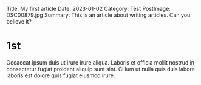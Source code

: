 Title: My first article
Date: 2023-01-02
Category: Test
PostImage: DSC00879.jpg
Summary: This is an article about writing articles. Can you believe it?

# 1st
Occaecat ipsum duis ut irure irure aliqua. Laboris et officia mollit nostrud in consectetur fugiat proident aliquip sunt sint. Cillum ut nulla quis duis labore laboris est dolore quis fugiat eiusmod irure.